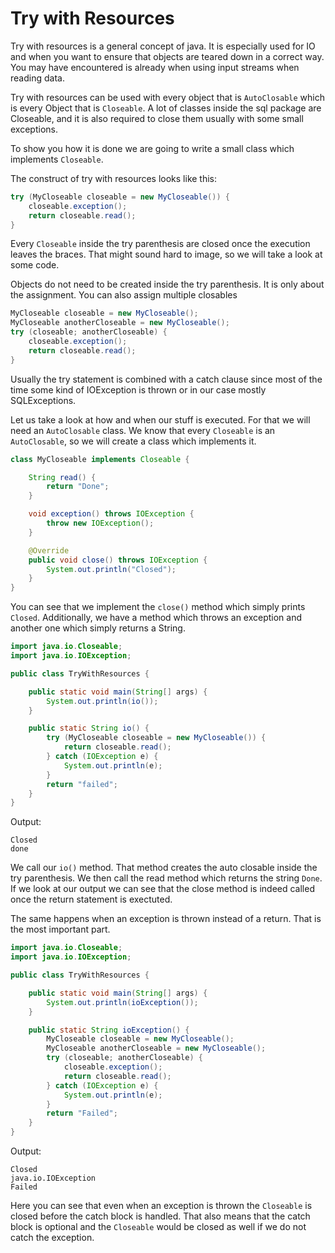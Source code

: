 # Try with Resources

Try with resources is a general concept of java. It is especially used for IO and when you want to ensure that objects
are teared down in a correct way. You may have encountered is already when using input streams when reading data.

Try with resources can be used with every object that is `AutoClosable` which is every Object that is `Closeable`. A lot
of classes inside the sql package are Closeable, and it is also required to close them usually with some small
exceptions.

To show you how it is done we are going to write a small class which implements `Closeable`.

The construct of try with resources looks like this:

<!-- @formatter:off -->

```java
try (MyCloseable closeable = new MyCloseable()) {
    closeable.exception();
    return closeable.read();
}
```

<!-- @formatter:on -->

Every `Closeable` inside the try parenthesis are closed once the execution leaves the braces. That might sound hard to
image, so we will take a look at some code.

Objects do not need to be created inside the try parenthesis. It is only about the assignment. You can also assign
multiple closables

<!-- @formatter:off -->

```java
MyCloseable closeable = new MyCloseable();
MyCloseable anotherCloseable = new MyCloseable();
try (closeable; anotherCloseable) {
    closeable.exception();
    return closeable.read();
}
```

<!-- @formatter:on -->

Usually the try statement is combined with a catch clause since most of the time some kind of IOException is thrown or
in our case mostly SQLExceptions.

Let us take a look at how and when our stuff is executed. For that we will need an `AutoClosable` class. We know that
every `Closeable` is an `AutoClosable`, so we will create a class which implements it.

```java
class MyCloseable implements Closeable {

    String read() {
        return "Done";
    }

    void exception() throws IOException {
        throw new IOException();
    }

    @Override
    public void close() throws IOException {
        System.out.println("Closed");
    }
}
```

You can see that we implement the `close()` method which simply prints `Closed`. Additionally, we have a method which
throws an exception and another one which simply returns a String.

```java
import java.io.Closeable;
import java.io.IOException;

public class TryWithResources {

    public static void main(String[] args) {
        System.out.println(io());
    }

    public static String io() {
        try (MyCloseable closeable = new MyCloseable()) {
            return closeable.read();
        } catch (IOException e) {
            System.out.println(e);
        }
        return "failed";
    }
}
```

Output:

```
Closed
done
```

We call our `io()` method. That method creates the auto closable inside the try parenthesis. We then call the read
method which returns the string `Done`. If we look at our output we can see that the close method is indeed called once
the return statement is exectuted.

The same happens when an exception is thrown instead of a return. That is the most important part.

```java
import java.io.Closeable;
import java.io.IOException;

public class TryWithResources {

    public static void main(String[] args) {
        System.out.println(ioException());
    }

    public static String ioException() {
        MyCloseable closeable = new MyCloseable();
        MyCloseable anotherCloseable = new MyCloseable();
        try (closeable; anotherCloseable) {
            closeable.exception();
            return closeable.read();
        } catch (IOException e) {
            System.out.println(e);
        }
        return "Failed";
    }
}
```

Output:

```
Closed
java.io.IOException
Failed
```

Here you can see that even when an exception is thrown the `Closeable` is closed before the catch block is handled. That
also means that the catch block is optional and the `Closeable` would be closed as well if we do not catch the
exception.
